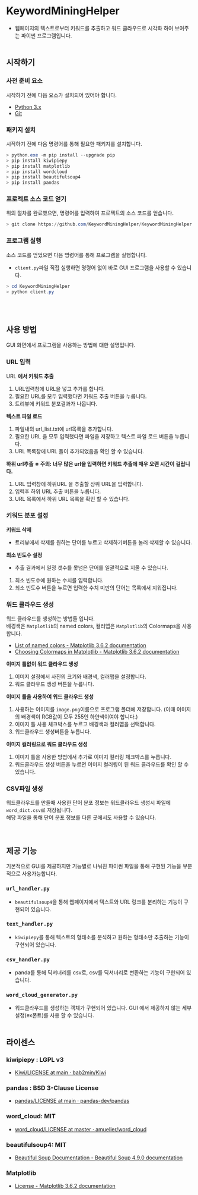 # KeywordMiningHelper
- 웹페이지의 텍스트로부터 키워드를 추출하고 워드 클라우드로 시각화 하여 보여주는 파이썬 프로그램입니다.
<br><br>

## 시작하기

### 사전 준비 요소

시작하기 전에 다음 요소가 설치되어 있어야 합니다.
- [Python 3.x](https://www.python.org/)
- [Git](https://git-scm.com/)

### 패키지 설치

시작하기 전에 다음 명령어를 통해 필요한 패키지를 설치합니다.
```powershell
> python.exe -m pip install --upgrade pip
> pip install kiwipiepy
> pip install matplotlib
> pip install wordcloud
> pip install beautifulsoup4
> pip install pandas
```

### 프로젝트 소스 코드 얻기

위의 절차를 완료했으면, 명령어를 입력하여 프로젝트의 소스 코드를 얻습니다.
```powershell
> git clone https://github.com/KeywordMiningHelper/KeywordMiningHelper
```

### 프로그램 실행

소스 코드를 얻었으면 다음 명령어를 통해 프로그램을 실행합니다.  
- `client.py`파일 직접 실행하면 명령어 없이 바로 GUI 프로그램을 사용할 수 있습니다.
```powershell
> cd KeywordMiningHelper
> python client.py
```
<br><br>


## 사용 방법

GUI 화면에서 프로그램을 사용하는 방법에 대한 설명입니다.  

### URL 입력

URL **에서 키워드 추출**
1. URL입력창에 URL을 넣고 추가를 합니다.
2. 필요한 URL를 모두 입력했다면 키워드 추출 버튼을 누릅니다.
3. 트리뷰에 키워드 분포결과가 나옵니다.

**텍스트 파일 로드**

1. 파일내의 url_list.txt에 url목록을 추가합니다.
2. 필요한 URL 을 모두 입력했다면 파일을 저장하고 텍스트 파일 로드 버튼을 누릅니다.
3. URL 목록창에 URL 들이 추가되었음을 확인 할 수 있습니다.

**하위 url추출**
**※ 주의: 너무 많은 url을 입력하면 키워드 추출에 매우 오랜 시간이 걸립니다.**

1. URL 입력창에 하위URL 을 추출할 상위 URL을 입력합니다.
2. 입력후 하위 URL 추출 버튼을 누릅니다.
3. URL 목록에서 하위 URL 목록을 확인 할 수 있습니다.


### 키워드 분포 설정

**키워드 삭제**
- 트리뷰에서 삭제를 원하는 단어를 누르고 삭제하기버튼을 눌러 삭제할 수 있습니다.

**최소 빈도수 설정**
- 추출 결과에서 일정 갯수를 못넘은 단어를 일괄적으로 지울 수 있습니다.
1. 최소 빈도수에 원하는 수치를 입력합니다.
2. 최소 빈도수 버튼을 누르면 입력한 수치 미만의 단어는 목록에서 지워집니다.

### 워드 클라우드 생성

워드 클라우드를 생성하는 방법들 입니다.  
배경색은 `Matplotlib`의 named colors, 컬러맵은 `Matplotlib`의 Colormaps을 사용합니다.  
- [List of named colors - Matplotlib 3.6.2 documentation](https://matplotlib.org/stable/gallery/color/named_colors.html)
- [Choosing Colormaps in Matplotlib - Matplotlib 3.6.2 documentation](https://matplotlib.org/stable/tutorials/colors/colormaps.html)

**이미지 틀없이 워드 클라우드 생성**
1. 이미지 설정에서 사진의 크기와 배경색, 컬러맵을 설정합니다.
2. 워드 클라우드 생성 버튼을 누릅니다.

**이미지 틀을 사용하여 워드 클라우드 생성**
1. 사용하는 이미지를 `image.png`이름으로 프로그램 폴더에 저장합니다. (이때 이미지의 배경색이 RGB값이 모두 255인 하얀색이여야 합니다.)
2. 이미지 틀 사용 체크박스를 누르고 배경색과 컬러맵을 선택합니다.
3. 워드클라우드 생성버튼을 누릅니다.

**이미지 컬러링으로 워드 클라우드 생성**
1. 이미지 틀을 사용한 방법에서 추가로 이미지 컬러링 체크박스를 누릅니다.
2. 워드클라우드 생성 버튼을 누르면 이미지 컬러링이 된 워드 클라우드를 확인 할 수 있습니다.

### CSV파일 생성

워드클라우드를 만들때 사용한 단어 분포 정보는 워드클라우드 생성시 파일에 `word_dict.csv`로 저장됩니다.  
해당 파일을 통해 단어 분포 정보를 다른 곳에서도 사용할 수 있습니다.  
<br><br>


## 제공 기능

기본적으로 GUI를 제공하지만 기능별로 나눠진 파이썬 파일을 통해 구현된 기능을 부분적으로 사용가능합니다.

### `url_handler.py`
- `beautifulsoup4`을 통해 웹페이지에서 텍스트와 URL 링크를 분리하는 기능이 구현되어 있습니다.

### `text_handler.py`
- `kiwipiepy`를 통해 텍스트의 형태소를 분석하고 원하는 형태소만 추출하는 기능이 구현되어 있습니다.

### `csv_handler.py`
- panda를 통해 딕셔너리를 csv로, csv를 딕셔너리로 변환하는 기능이 구현되어 있습니다.

### `word_cloud_generator.py`
- 워드클라우드를 생성하는 객체가 구현되어 있습니다. GUI 에서 제공하지 않는 세부설정(ex폰트)를 사용 할 수 있습니다.
<br><br>

## 라이센스

### **kiwipiepy : LGPL v3** 
- [Kiwi/LICENSE at main · bab2min/Kiwi](https://github.com/bab2min/Kiwi/blob/main/LICENSE)

### **pandas : BSD 3-Clause License**
- [pandas/LICENSE at main · pandas-dev/pandas](https://github.com/pandas-dev/pandas/blob/main/LICENSE)

### **word_cloud: MIT**
- [word_cloud/LICENSE at master · amueller/word_cloud](https://github.com/amueller/word_cloud/blob/master/LICENSE)

### **beautifulsoup4: MIT**
- [Beautiful Soup Documentation - Beautiful Soup 4.9.0 documentation](https://www.crummy.com/software/BeautifulSoup/bs4/doc/index.html?highlight=license)

### **Matplotlib**
- [License - Matplotlib 3.6.2 documentation](https://matplotlib.org/stable/users/project/license.html)
